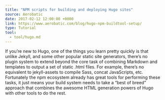 ```yaml
---
title: "NPM scripts for building and deploying Hugo sites"
source: Aerobatic
date: 2017-02-12 12:00:00 +0000
link: https://www.aerobatic.com/blog/hugo-npm-buildtool-setup/
type: Tutorial
tool:
  - tool/hugo.md
---
```

 If you’re new to Hugo, one of the things you learn pretty quickly is that unlike Jekyll, and some other popular static site generators, there’s no plugin system to extend beyond the core task of combining Markdown and templates to output a set of static .html files. For example, there’s no equivalent to jekyll-assets to compile Sass, concat JavaScripts, etc. Fortunately the npm ecosystem already has great tools for performing these tasks, it just means your build system needs to take a “best of breed” approach that combines the awesome HTML generation powers of Hugo with other tools to do the rest.
